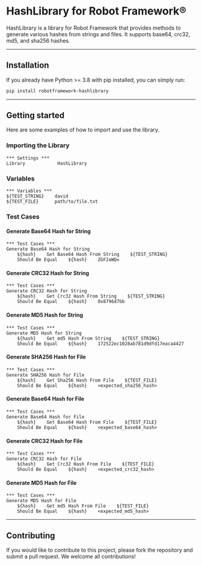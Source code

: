 # HashLibrary for Robot Framework®

HashLibrary is a library for Robot Framework that provides methods to generate various hashes from strings and files. It supports base64, crc32, md5, and sha256 hashes.

---

## Installation

If you already have Python >= 3.8 with pip installed, you can simply run:

```sh
pip install robotframework-hashlibrary
```

---

## Getting started

Here are some examples of how to import and use the library.

### Importing the Library

```robotframework
*** Settings ***
Library            HashLibrary
```

### Variables

```robotframework
*** Variables ***
${TEST_STRING}    david
${TEST_FILE}      path/to/file.txt
```

### Test Cases

#### Generate Base64 Hash for String

```robotframework
*** Test Cases ***
Generate Base64 Hash for String
    ${hash}    Get Base64 Hash From String    ${TEST_STRING}
    Should Be Equal    ${hash}    ZGF2aWQ=
```

#### Generate CRC32 Hash for String

```robotframework
*** Test Cases ***
Generate CRC32 Hash for String
    ${hash}    Get Crc32 Hash From String    ${TEST_STRING}
    Should Be Equal    ${hash}    0x8796d7bb
```

#### Generate MD5 Hash for String

```robotframework
*** Test Cases ***
Generate MD5 Hash for String
    ${hash}    Get md5 Hash From String    ${TEST_STRING}
    Should Be Equal    ${hash}    172522ec1028ab781d9dfd17eaca4427
```

#### Generate SHA256 Hash for File

```robotframework
*** Test Cases ***
Generate SHA256 Hash for File
    ${hash}    Get Sha256 Hash From File    ${TEST_FILE}
    Should Be Equal    ${hash}    <expected_sha256_hash>
```

#### Generate Base64 Hash for File

```robotframework
*** Test Cases ***
Generate Base64 Hash for File
    ${hash}    Get Base64 Hash From File    ${TEST_FILE}
    Should Be Equal    ${hash}    <expected_base64_hash>
```

#### Generate CRC32 Hash for File

```robotframework
*** Test Cases ***
Generate CRC32 Hash for File
    ${hash}    Get Crc32 Hash From File    ${TEST_FILE}
    Should Be Equal    ${hash}    <expected_crc32_hash>
```

#### Generate MD5 Hash for File

```robotframework
*** Test Cases ***
Generate MD5 Hash for File
    ${hash}    Get md5 Hash From File    ${TEST_FILE}
    Should Be Equal    ${hash}    <expected_md5_hash>
```

---

## Contributing

If you would like to contribute to this project, please fork the repository and submit a pull request. We welcome all contributions!